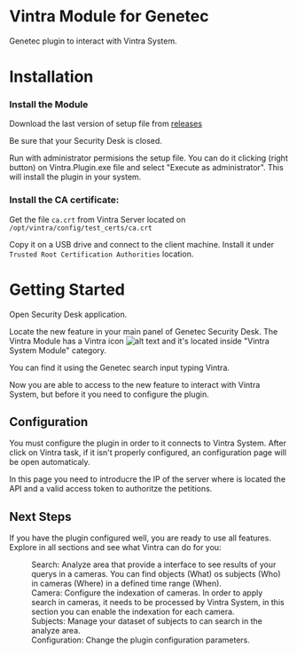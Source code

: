 # Vintra Module for Genetec

Genetec plugin to interact with Vintra System. 

# Installation

### Install the Module
Download the last version of setup file from [releases](https://github.com/Vintra/FulcrumAI-Genetec/releases)

Be sure that your Security Desk is closed.

Run with administrator permisions the setup file. You can do it clicking (right button) on Vintra.Plugin.exe file and select "Execute as administrator". This will install the plugin in your system.

### Install the CA certificate:

Get the file `ca.crt` from Vintra Server located on `/opt/vintra/config/test_certs/ca.crt`

Copy it on a USB drive and connect to the client machine. Install it under `Trusted Root Certification Authorities` location.


# Getting Started


Open Security Desk application.

Locate the new feature in your main panel of Genetec Security Desk. The Vintra Module has a Vintra icon ![alt text](https://github.com/Vintra/genetec-plugin/blob/master/VintraModule/Resources/logo16.png "Vintra Logo") and it's located inside "Vintra System Module" category.

You can find it using the Genetec search input typing Vintra.

Now you are able to access to the new feature to interact with Vintra System, but before it you need to configure the plugin.

## Configuration 

You must configure the plugin in order to it connects to Vintra System. After click on Vintra task, if it isn't properly configured, an configuration page will be open automaticaly.

In this page you need to introducre the IP of the server where is located the API and a valid access token to authoritze the petitions.

## Next Steps

If you have the plugin configured well, you are ready to use all features. Explore in all sections and see what Vintra can do for you:

<dl>
    <dd>Search: Analyze area that provide a interface to see results of your querys in a cameras. You can find objects (What) os subjects (Who) in cameras (Where) in a defined time range (When).</dd>
    <dd>Camera: Configure the indexation of cameras. In order to apply search in cameras, it needs to be processed by Vintra System, in this section you can enable the indexation for each camera.</dd>
    <dd>Subjects: Manage your dataset of subjects to can search in the analyze area.</dd>
    <dd>Configuration: Change the plugin configuration parameters.</dd>
</dl>

